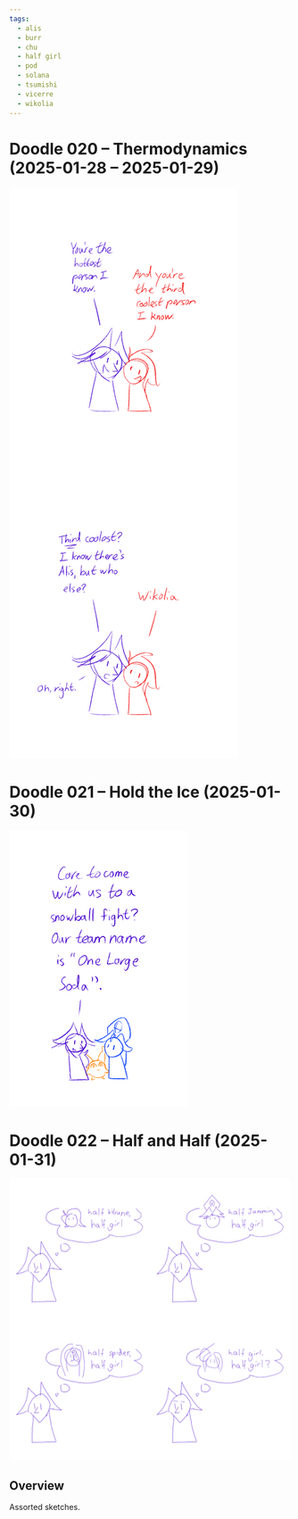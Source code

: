 ```yaml
---
tags:
  - alis
  - burr
  - chu
  - half girl
  - pod
  - solana
  - tsumishi
  - vicerre
  - wikolia
---
```


# Doodle 020 – Thermodynamics (2025-01-28 – 2025-01-29)

<img src="assets/2025-01-28_image-269.png">

# Doodle 021 – Hold the Ice (2025-01-30)

<img src="assets/2025-01-30_image-270.png">

# Doodle 022 – Half and Half (2025-01-31)

<img src="assets/2025-01-31_image-271.png">

## Overview

Assorted sketches.
